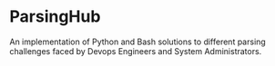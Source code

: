 # ParsingHub
An implementation of Python and Bash solutions to different parsing challenges faced by Devops Engineers and System Administrators. 
